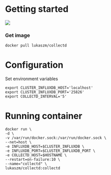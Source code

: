 # Getting started
[![](https://badge.imagelayers.io/lukaszm/collectd:latest.svg)](https://imagelayers.io/?images=lukaszm/collectd:latest 'Get your own badge on imagelayers.io')

### Get image
```
docker pull lukaszm/collectd
```
# Configuration
Set environment variables
```
export CLUSTER_INFLUXDB_HOST='localhost'
export CLUSTER_INFLUXDB_PORT='25826'
export COLLECTD_INTERVAL='5'
```

# Running container


```
docker run \
-d \
-v /var/run/docker.sock:/var/run/docker.sock \
--net=host \
-e INFLUXDB_HOST=$CLUSTER_INFLUXDB \
-e INFLUXDB_PORT=$CLUSTER_INFLUXDB_PORT \
-e COLLECTD_HOST=$HOSTNAME \
--restart=on-failure:10 \
--name="collectd" \
lukaszm/collectd:collectd
```